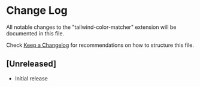 # Change Log

All notable changes to the "tailwind-color-matcher" extension will be documented in this file.

Check [Keep a Changelog](http://keepachangelog.com/) for recommendations on how to structure this file.

## [Unreleased]

- Initial release
